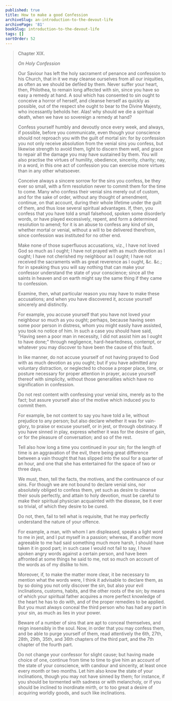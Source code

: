 ```yaml
---
published: true
title: How to make a good Confession
archiveSlug: an-introduction-to-the-devout-life
archivePage: '81'
bookSlug: introduction-to-the-devout-life
tags: []
sortOrder: 52
---
```


> Chapter XIX.
>
> *On Holy Confession*
>
> Our Saviour has left the holy sacrament of penance and confession to his Church, that in it we may cleanse ourselves from all our iniquities, as often as we should be defiled by them. Never suffer your heart, then, Philothea, to remain long affected with sin, since you have so easy a remedy at hand. A soul which has consented to sin ought to conceive a horror of herself, and cleanse herself as quickly as possible, out of the respect she ought to bear to the Divine Majesty, who incessantly beholds her. Alas! why should we die a spiritual death, when we have so sovereign a remedy at hand?
>
> Confess yourself humbly and devoutly once every week, and always, if possible, before you communicate, even though your conscience should not reproach you with the guilt of mortal sin: for by confession you not only receive absolution from the venial sins you confess, but likewise strength to avoid them, light to discern them well, and grace to repair all the damage you may have sustained by them. You will also practise the virtues of humility, obedience, sincerity, charity; nay, in a word, in this one act of confession you can exercise more virtues than in any other whatsoever.
>
> Conceive always a sincere sorrow for the sins you confess, be they ever so small, with a firm resolution never to commit them for the time to come. Many who confess their venial sins merely out of custom, and for the sake of order, without any thought of amendment, continue, on that account, during their whole lifetime under the guilt of them, and thus lose several spiritual advantages. If, then, you confess that you have told a small falsehood, spoken some disorderly words, or have played excessively, repent, and form a determined resolution to amend; for it is an abuse to confess any kind of sin, whether mortal or venial, without a will to be delivered therefrom, since confession was instituted for no other end.
>
> Make none of those superfluous accusations, viz., I have not loved God so much as I ought; I have not prayed with as much devotion as I ought; I have not cherished my neighbour as I ought; I have not received the sacraments with as great reverence as I ought, &c. &c.; for in speaking thus you will say nothing that can make your confessor understand the state of your conscience; since all the saints in heaven and on earth might say the same thing if they came to confession.
>
> Examine, then, what particular reason you may have to make these accusations; and when you have discovered it, accuse yourself sincerely and distinctly.
>
> For example, you accuse yourself that you have not loved your neighbour so much as you ought; perhaps, because having seen some poor person in distress, whom you might easily have assisted, you took no notice of him. In such a case you should have said, "Having seen a poor man in necessity, I did not assist him as I ought to have done;" through negligence, hard-heartedness, contempt, or whatever you may discover to have been the cause of this fault.
>
> In like manner, do not accuse yourself of not having prayed to God with as much devotion as you ought; but if you have admitted any voluntary distraction, or neglected to choose a proper place, time, or posture necessary for proper attention in prayer, accuse yourself thereof with simplicity, without those generalities which have no signification in confession.
>
> Do not rest content with confessing your venial sins, merely as to the fact; but assure yourself also of the motive which induced you to commit them.
>
> For example, be not content to say you have told a lie, without prejudice to any person; but also declare whether it was for vain-glory, to praise or excuse yourself, or in jest, or through obstinacy. If you have sinned in play, express whether it was for the desire of gain, or for the pleasure of conversation; and so of the rest.
>
> Tell also how long a time you continued in your sin; for the length of time is an aggravation of the evil, there being great difference between a vain thought that has slipped into the soul for a quarter of an hour, and one that she has entertained for the space of two or three days.
>
> We must, then, tell the facts, the motives, and the continuance of our sins. For though we are not bound to declare venial sins, nor absolutely obliged to confess them, yet such as desire to cleanse their souls perfectly, and attain to holy devotion, must be careful to make their spiritual physician acquainted with the disease, be it ever so trivial, of which they desire to be cured.
>
> Do not, then, fail to tell what is requisite, that he may perfectly understand the nature of your offence.
>
> For example, a man, with whom I am displeased, speaks a light word to me in jest, and I put myself in a passion; whereas, if another more agreeable to me had said something much more harsh, I should have taken it in good part; in such case I would not fail to say, I have spoken angry words against a certain person, and have been affronted at some things he said to me, not so much on account of the words as of my dislike to him.
>
> Moreover, if, to make the matter more clear, it be necessary to mention what the words were, I think it advisable to declare them, as by so doing you not only discover the sin, but also your evil inclinations, customs, habits, and the other roots of the sin; by means of which your spiritual father acquires a more perfect knowledge of the heart he has to do with, and of the proper remedies to be applied. But you must always conceal the third person who has had any part in your sin, as much as lies in your power.
>
> Beware of a number of sins that are apt to conceal themselves, and reign insensibly in the soul. Now, in order that you may confess them, and be able to purge yourself of them, read attentively the 6th, 27th, 28th, 29th, 35th, and 36th chapters of the third part, and the 7th chapter of the fourth part.
>
> Do not change your confessor for slight cause; but having made choice of one, continue from time to time to give him an account of the state of your conscience, with candour and sincerity, at least once every month or two months. Let him also know the state of your inclinations, though you may not have sinned by them; for instance, if you should be tormented with sadness or with melancholy, or if you should be inclined to inordinate mirth, or to too great a desire of acquiring worldly goods, and such like inclinations.
